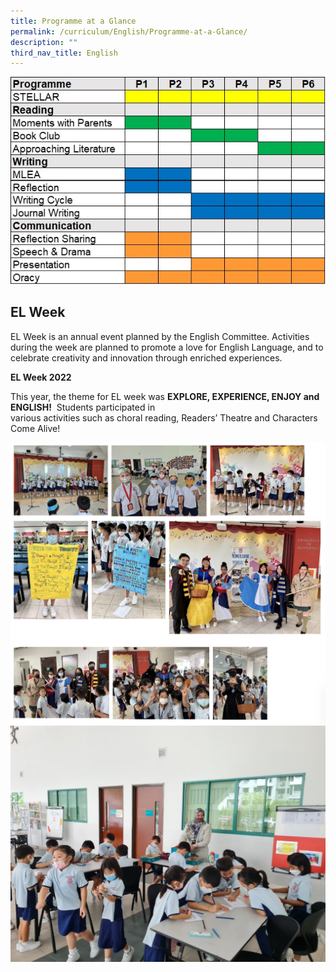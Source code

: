 ```yaml
---
title: Programme at a Glance
permalink: /curriculum/English/Programme-at-a-Glance/
description: ""
third_nav_title: English
---
```

![](/images/EL_Graph.jpg)

EL Week
-------

EL Week is an annual event planned by the English Committee. Activities during the week are planned to promote a love for English Language, and to celebrate creativity and innovation through enriched experiences.  
  
**EL Week 2022**

This year, the theme for EL week was **EXPLORE, EXPERIENCE, ENJOY and ENGLISH!**  Students participated in  
various activities such as choral reading, Readers’ Theatre and Characters Come Alive!

![](/images/elweek.png)
![](/images/Picture11.jpeg)